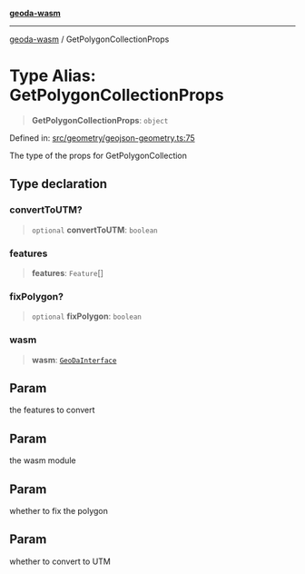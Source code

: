 [**geoda-wasm**](../README.md)

***

[geoda-wasm](../globals.md) / GetPolygonCollectionProps

# Type Alias: GetPolygonCollectionProps

> **GetPolygonCollectionProps**: `object`

Defined in: [src/geometry/geojson-geometry.ts:75](https://github.com/GeoDaCenter/geoda-lib/blob/0ad3977fd23db605b1dc766f99d329a28ef59f68/src/js/src/geometry/geojson-geometry.ts#L75)

The type of the props for GetPolygonCollection

## Type declaration

### convertToUTM?

> `optional` **convertToUTM**: `boolean`

### features

> **features**: `Feature`[]

### fixPolygon?

> `optional` **fixPolygon**: `boolean`

### wasm

> **wasm**: [`GeoDaInterface`](../interfaces/GeoDaInterface.md)

## Param

the features to convert

## Param

the wasm module

## Param

whether to fix the polygon

## Param

whether to convert to UTM
